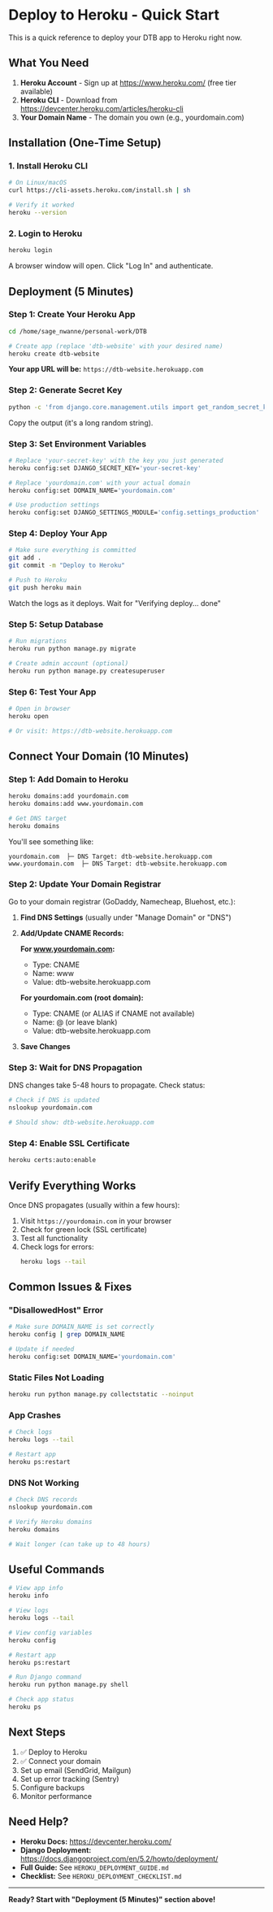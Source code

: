# Deploy to Heroku - Quick Start

This is a quick reference to deploy your DTB app to Heroku right now.

## What You Need

1. **Heroku Account** - Sign up at https://www.heroku.com/ (free tier available)
2. **Heroku CLI** - Download from https://devcenter.heroku.com/articles/heroku-cli
3. **Your Domain Name** - The domain you own (e.g., yourdomain.com)

## Installation (One-Time Setup)

### 1. Install Heroku CLI

```bash
# On Linux/macOS
curl https://cli-assets.heroku.com/install.sh | sh

# Verify it worked
heroku --version
```

### 2. Login to Heroku

```bash
heroku login
```

A browser window will open. Click "Log In" and authenticate.

## Deployment (5 Minutes)

### Step 1: Create Your Heroku App

```bash
cd /home/sage_nwanne/personal-work/DTB

# Create app (replace 'dtb-website' with your desired name)
heroku create dtb-website
```

**Your app URL will be:** `https://dtb-website.herokuapp.com`

### Step 2: Generate Secret Key

```bash
python -c 'from django.core.management.utils import get_random_secret_key; print(get_random_secret_key())'
```

Copy the output (it's a long random string).

### Step 3: Set Environment Variables

```bash
# Replace 'your-secret-key' with the key you just generated
heroku config:set DJANGO_SECRET_KEY='your-secret-key'

# Replace 'yourdomain.com' with your actual domain
heroku config:set DOMAIN_NAME='yourdomain.com'

# Use production settings
heroku config:set DJANGO_SETTINGS_MODULE='config.settings_production'
```

### Step 4: Deploy Your App

```bash
# Make sure everything is committed
git add .
git commit -m "Deploy to Heroku"

# Push to Heroku
git push heroku main
```

Watch the logs as it deploys. Wait for "Verifying deploy... done"

### Step 5: Setup Database

```bash
# Run migrations
heroku run python manage.py migrate

# Create admin account (optional)
heroku run python manage.py createsuperuser
```

### Step 6: Test Your App

```bash
# Open in browser
heroku open

# Or visit: https://dtb-website.herokuapp.com
```

## Connect Your Domain (10 Minutes)

### Step 1: Add Domain to Heroku

```bash
heroku domains:add yourdomain.com
heroku domains:add www.yourdomain.com

# Get DNS target
heroku domains
```

You'll see something like:
```
yourdomain.com  ├─ DNS Target: dtb-website.herokuapp.com
www.yourdomain.com  ├─ DNS Target: dtb-website.herokuapp.com
```

### Step 2: Update Your Domain Registrar

Go to your domain registrar (GoDaddy, Namecheap, Bluehost, etc.):

1. **Find DNS Settings** (usually under "Manage Domain" or "DNS")

2. **Add/Update CNAME Records:**

   **For www.yourdomain.com:**
   - Type: CNAME
   - Name: www
   - Value: dtb-website.herokuapp.com

   **For yourdomain.com (root domain):**
   - Type: CNAME (or ALIAS if CNAME not available)
   - Name: @ (or leave blank)
   - Value: dtb-website.herokuapp.com

3. **Save Changes**

### Step 3: Wait for DNS Propagation

DNS changes take 5-48 hours to propagate. Check status:

```bash
# Check if DNS is updated
nslookup yourdomain.com

# Should show: dtb-website.herokuapp.com
```

### Step 4: Enable SSL Certificate

```bash
heroku certs:auto:enable
```

## Verify Everything Works

Once DNS propagates (usually within a few hours):

1. Visit `https://yourdomain.com` in your browser
2. Check for green lock (SSL certificate)
3. Test all functionality
4. Check logs for errors:
   ```bash
   heroku logs --tail
   ```

## Common Issues & Fixes

### "DisallowedHost" Error
```bash
# Make sure DOMAIN_NAME is set correctly
heroku config | grep DOMAIN_NAME

# Update if needed
heroku config:set DOMAIN_NAME='yourdomain.com'
```

### Static Files Not Loading
```bash
heroku run python manage.py collectstatic --noinput
```

### App Crashes
```bash
# Check logs
heroku logs --tail

# Restart app
heroku ps:restart
```

### DNS Not Working
```bash
# Check DNS records
nslookup yourdomain.com

# Verify Heroku domains
heroku domains

# Wait longer (can take up to 48 hours)
```

## Useful Commands

```bash
# View app info
heroku info

# View logs
heroku logs --tail

# View config variables
heroku config

# Restart app
heroku ps:restart

# Run Django command
heroku run python manage.py shell

# Check app status
heroku ps
```

## Next Steps

1. ✅ Deploy to Heroku
2. ✅ Connect your domain
3. Set up email (SendGrid, Mailgun)
4. Set up error tracking (Sentry)
5. Configure backups
6. Monitor performance

## Need Help?

- **Heroku Docs:** https://devcenter.heroku.com/
- **Django Deployment:** https://docs.djangoproject.com/en/5.2/howto/deployment/
- **Full Guide:** See `HEROKU_DEPLOYMENT_GUIDE.md`
- **Checklist:** See `HEROKU_DEPLOYMENT_CHECKLIST.md`

---

**Ready? Start with "Deployment (5 Minutes)" section above!**

